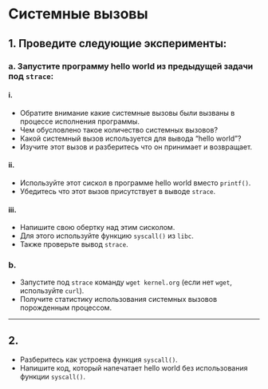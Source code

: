 # Системные вызовы

## 1. Проведите следующие эксперименты:

### a. Запустите программу hello world из предыдущей задачи под `strace`:

#### i.
- Обратите внимание какие системные вызовы были вызваны в процессе исполнения программы.
- Чем обусловлено такое количество системных вызовов?
- Какой системный вызов используется для вывода “hello world”?
- Изучите этот вызов и разберитесь что он принимает и возвращает.

#### ii.
- Используйте этот сискол в программе hello world вместо `printf()`.
- Убедитесь что этот вызов присутствует в выводе `strace`.

#### iii.
- Напишите свою обертку над этим сисколом.
- Для этого используйте функцию `syscall()` из `libc`.
- Также проверьте вывод `strace`.



### b.
- Запустите под `strace` команду `wget kernel.org` (если нет `wget`, используйте `curl`).
- Получите статистику использования системных вызовов порожденным процессом.

---

## 2.
- Разберитесь как устроена функция `syscall()`.
- Напишите код, который напечатает hello world без использования функции `syscall()`.
